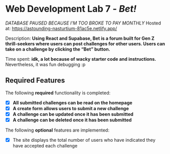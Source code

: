 # Web Development Lab 7 - *Bet!*

*DATABASE PAUSED BECAUSE I'M TOO BROKE TO PAY MONTHLY*
Hosted at: https://astounding-nasturtium-81ac5e.netlify.app/ 

Description: **Using React and Supabase, Bet is a forum built for Gen Z thrill-seekers where users can post challenges for other users. Users can take on a challenge by clicking the “Bet” button.**

Time spent: **idk, a lot because of wacky starter code and instructions.** Nevertheless, it was fun debugging :p

## Required Features

The following **required** functionality is completed:

- [X] **All submitted challenges can be read on the homepage**
- [X] **A create form allows users to submit a new challenge**
- [X] **A challenge can be updated once it has been submitted**
- [X] **A challenge can be deleted once it has been submitted**

The following **optional** features are implemented:

- [X] The site displays the total number of users who have indicated they have accepted each challenge


